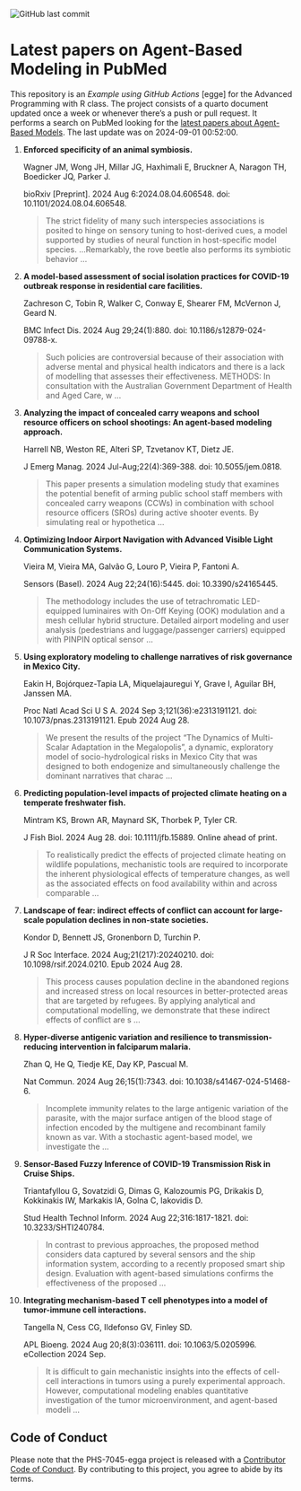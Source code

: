 ![GitHub last
commit](https://img.shields.io/github/last-commit/UofUEpiBio/PHS-7045-egga.png)

# Latest papers on Agent-Based Modeling in PubMed

This repository is an *Example using GitHub Actions* \[egge\] for the
Advanced Programming with R class. The project consists of a quarto
document updated once a week or whenever there’s a push or pull request.
It performs a search on PubMed looking for the <a
href="https://pubmed.ncbi.nlm.nih.gov/?term=agent-based+model&amp;sort=date"
target="_blank">latest papers about Agent-Based Models</a>. The last
update was on 2024-09-01 00:52:00.

<div class="cell">

</div>

1.  **Enforced specificity of an animal symbiosis.**

    Wagner JM, Wong JH, Millar JG, Haxhimali E, Bruckner A, Naragon TH,
    Boedicker JQ, Parker J.

    bioRxiv \[Preprint\]. 2024 Aug 6:2024.08.04.606548. doi:
    10.1101/2024.08.04.606548.

    > The strict fidelity of many such interspecies associations is
    > posited to hinge on sensory tuning to host-derived cues, a model
    > supported by studies of neural function in host-specific model
    > species. …Remarkably, the rove beetle also performs its symbiotic
    > behavior …

2.  **A model-based assessment of social isolation practices for
    COVID-19 outbreak response in residential care facilities.**

    Zachreson C, Tobin R, Walker C, Conway E, Shearer FM, McVernon J,
    Geard N.

    BMC Infect Dis. 2024 Aug 29;24(1):880. doi:
    10.1186/s12879-024-09788-x.

    > Such policies are controversial because of their association with
    > adverse mental and physical health indicators and there is a lack
    > of modelling that assesses their effectiveness. METHODS: In
    > consultation with the Australian Government Department of Health
    > and Aged Care, w …

3.  **Analyzing the impact of concealed carry weapons and school
    resource officers on school shootings: An agent-based modeling
    approach.**

    Harrell NB, Weston RE, Alteri SP, Tzvetanov KT, Dietz JE.

    J Emerg Manag. 2024 Jul-Aug;22(4):369-388. doi: 10.5055/jem.0818.

    > This paper presents a simulation modeling study that examines the
    > potential benefit of arming public school staff members with
    > concealed carry weapons (CCWs) in combination with school resource
    > officers (SROs) during active shooter events. By simulating real
    > or hypothetica …

4.  **Optimizing Indoor Airport Navigation with Advanced Visible Light
    Communication Systems.**

    Vieira M, Vieira MA, Galvão G, Louro P, Vieira P, Fantoni A.

    Sensors (Basel). 2024 Aug 22;24(16):5445. doi: 10.3390/s24165445.

    > The methodology includes the use of tetrachromatic LED-equipped
    > luminaires with On-Off Keying (OOK) modulation and a mesh cellular
    > hybrid structure. Detailed airport modeling and user analysis
    > (pedestrians and luggage/passenger carriers) equipped with PINPIN
    > optical sensor …

5.  **Using exploratory modeling to challenge narratives of risk
    governance in Mexico City.**

    Eakin H, Bojórquez-Tapia LA, Miquelajauregui Y, Grave I, Aguilar BH,
    Janssen MA.

    Proc Natl Acad Sci U S A. 2024 Sep 3;121(36):e2313191121. doi:
    10.1073/pnas.2313191121. Epub 2024 Aug 28.

    > We present the results of the project “The Dynamics of
    > Multi-Scalar Adaptation in the Megalopolis”, a dynamic,
    > exploratory model of socio-hydrological risks in Mexico City that
    > was designed to both endogenize and simultaneously challenge the
    > dominant narratives that charac …

6.  **Predicting population-level impacts of projected climate heating
    on a temperate freshwater fish.**

    Mintram KS, Brown AR, Maynard SK, Thorbek P, Tyler CR.

    J Fish Biol. 2024 Aug 28. doi: 10.1111/jfb.15889. Online ahead of
    print.

    > To realistically predict the effects of projected climate heating
    > on wildlife populations, mechanistic tools are required to
    > incorporate the inherent physiological effects of temperature
    > changes, as well as the associated effects on food availability
    > within and across comparable …

7.  **Landscape of fear: indirect effects of conflict can account for
    large-scale population declines in non-state societies.**

    Kondor D, Bennett JS, Gronenborn D, Turchin P.

    J R Soc Interface. 2024 Aug;21(217):20240210. doi:
    10.1098/rsif.2024.0210. Epub 2024 Aug 28.

    > This process causes population decline in the abandoned regions
    > and increased stress on local resources in better-protected areas
    > that are targeted by refugees. By applying analytical and
    > computational modelling, we demonstrate that these indirect
    > effects of conflict are s …

8.  **Hyper-diverse antigenic variation and resilience to
    transmission-reducing intervention in falciparum malaria.**

    Zhan Q, He Q, Tiedje KE, Day KP, Pascual M.

    Nat Commun. 2024 Aug 26;15(1):7343. doi: 10.1038/s41467-024-51468-6.

    > Incomplete immunity relates to the large antigenic variation of
    > the parasite, with the major surface antigen of the blood stage of
    > infection encoded by the multigene and recombinant family known as
    > var. With a stochastic agent-based model, we investigate the …

9.  **Sensor-Based Fuzzy Inference of COVID-19 Transmission Risk in
    Cruise Ships.**

    Triantafyllou G, Sovatzidi G, Dimas G, Kalozoumis PG, Drikakis D,
    Kokkinakis IW, Markakis IA, Golna C, Iakovidis D.

    Stud Health Technol Inform. 2024 Aug 22;316:1817-1821. doi:
    10.3233/SHTI240784.

    > In contrast to previous approaches, the proposed method considers
    > data captured by several sensors and the ship information system,
    > according to a recently proposed smart ship design. Evaluation
    > with agent-based simulations confirms the effectiveness of the
    > proposed …

10. **Integrating mechanism-based T cell phenotypes into a model of
    tumor-immune cell interactions.**

    Tangella N, Cess CG, Ildefonso GV, Finley SD.

    APL Bioeng. 2024 Aug 20;8(3):036111. doi: 10.1063/5.0205996.
    eCollection 2024 Sep.

    > It is difficult to gain mechanistic insights into the effects of
    > cell-cell interactions in tumors using a purely experimental
    > approach. However, computational modeling enables quantitative
    > investigation of the tumor microenvironment, and agent-based
    > modeli …

## Code of Conduct

Please note that the PHS-7045-egga project is released with a
[Contributor Code of
Conduct](https://contributor-covenant.org/version/2/1/CODE_OF_CONDUCT.html).
By contributing to this project, you agree to abide by its terms.
